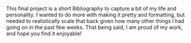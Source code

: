 This final project is a short Bibliography to capture a bit of my life and personality. I wanted to do more with making it pretty and formatting, but needed to realistically scale that back given how many other things I had going on in the past few weeks. That being said, I am proud of my work, and hope you find it enjoyable!